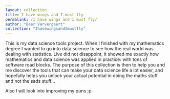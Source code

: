```yaml
---
layout: collection
title: I have wings and I must fly
permalink: /I have wings and I must fly/
author: "Baer Ververgaert"
collection: "IhavewingsandImustfly"
---
```


This is my data science tools project. When I finished with my mathematics degree I wanted to go into data science to see how the real world was dealing with statistics. Live did not disappoint, it showed me exactly how mathematics and data science was applied in practice: with tons of software road blocks. The purpose of this collection is then to help you and me discover the tools that can make your data science life a lot easier, and hopefully helps you unlock your actual potential in doing the maths stuff and not the sads stuff... 

Also I will look into improving my puns ;p
